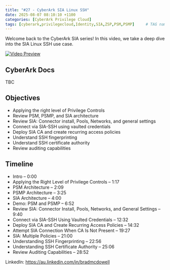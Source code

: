 ```yaml
---
title: "#27 - CyberArk SIA Linux SSH"
date: 2025-08-07 08:10:10 +1100
categories: [CyberArk Privilege Cloud]
tags: [cyberark,privilegecloud,Identity,SIA,ZSP,PSM,PSMP]     # TAG names should always be lowercase
---
```

Welcome back to the CyberArk SIA series! In this video, we take a deep dive into the SIA Linux SSH use case.

[![Video Preview](https://i.ytimg.com/vi/F176bi8SMWM/maxresdefault.jpg)](https://www.youtube.com/watch?v=F176bi8SMWM)

## CyberArk Docs
TBC

## Objectives

- Applying the right level of Privilege Controls
- Review PSM, PSMP, and SIA architecture
- Review SIA: Connector install, Pools, Networks, and general settings
- Connect via SIA-SSH using vaulted credentials
- Deploy SIA CA and create recurring access policies
- Understand SSH fingerprinting
- Understand SSH certificate authority
- Review auditing capabilities


## Timeline

- Intro – 0:00
- Applying the Right Level of Privilege Controls – 1:17
- PSM Architecture – 2:09
- PSMP Architecture – 3:25
- SIA Architecture – 4:00
- Demo: PSM and PSMP – 6:52
- Review SIA: Connector Install, Pools, Networks, and General Settings – 9:40
- Connect via SIA-SSH Using Vaulted Credentials – 12:32
- Deploy SIA CA and Create Recurring Access Policies – 14:32
- Attempt SIA Connection When CA Is Not Present – 19:27
- SIA: Multiple Policies – 21:00
- Understanding SSH Fingerprinting – 22:56
- Understanding SSH Certificate Authority – 25:06
- Review Auditing Capabilities – 28:52

LinkedIn: https://au.linkedin.com/in/bradmcdowell